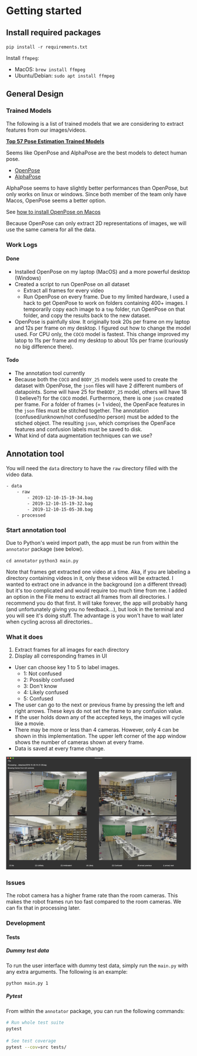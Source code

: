 # Getting started

## Install required packages
`pip install -r requirements.txt`

Install `ffmpeg`:
* MacOS: `brew install ffmpeg`
* Ubuntu/Debian: `sudo apt install ffmpeg`



## General Design

### Trained Models

The following is a list of trained models that we are considering to extract features from our images/videos.

[**Top 57 Pose Estimation Trained Models**](https://awesomeopensource.com/projects/human-pose-estimation)

Seems like OpenPose and AlphaPose are the best models to detect human pose.

* [OpenPose](https://github.com/CMU-Perceptual-Computing-Lab/openpose)
* [AlphaPose](https://github.com/MVIG-SJTU/AlphaPose)

AlphaPose seems to have slightly better performances than OpenPose, but only works on linux or windows. Since both member of the team only have Macos, OpenPose seems a better option.

See [how to install OpenPose on Macos](https://github.com/CMU-Perceptual-Computing-Lab/openpose/blob/master/doc/installation.md)

Because OpenPose can only extract 2D representations of images, we will use the same camera for all the data. 

### Work Logs

#### Done

* Installed OpenPose on my laptop (MacOS) and a more powerful desktop (Windows)
* Created a script to run OpenPose on all dataset
  * Extract all frames for every video
  * Run OpenPose on every frame. Due to my limited hardware, I used a hack to get OpenPose to work on folders containing 400+ images. I temporarily copy each image to a `tmp` folder, run OpenPose on that folder, and copy the results back to the new dataset.
* OpenPose is painfully slow. It originally took 20s per frame on my laptop and 12s per frame on my desktop. I figured out how to change the model used. For CPU only, the `COCO` model is fastest. This change improved my latop to 11s per frame and my desktop to about 10s per frame (curiously no big difference there).

#### Todo

* The annotation tool currently
* Because both the `COCO` and `BODY_25` models were used to create the dataset with OpenPose, the `json` files will have 2 different numbers of datapoints. Some will have 25 for the`BODY_25` model, others will have 18 (I believe?) for the `COCO` model. Furthermore, there is one `json` created per frame. For a folder of frames (= 1 video), the OpenFace features in the `json` files must be stitched together. The annotation (confused/unknown/not confused/no person) must be added to the stiched object. The resulting `json`, which comprises the OpenFace features and confusion labels must be saved to disk.
* What kind of data augmentation techniques can we use?

## Annotation tool

You will need the `data` directory to have the `raw` directory filled with the video data.
```
- data
    - raw
        - 2019-12-10-15-19-34.bag
        - 2019-12-10-15-19-32.bag
        - 2019-12-10-15-05-30.bag
    - processed
```

### Start annotation tool

Due to Python's weird import path, the app must be run from within the `annotator` package (see below).

`cd annotator`
`python3 main.py`

Note that frames get extracted one video at a time. Aka, if you are labeling a directory containing videos in it, only these videos will be extracted. I wanted to extract one in advance in the background (on a different thread) but it's too complicated and would require too much time from me. I added an option in the File menu to extract all frames from all directories. I recommend you do that first. It will take forever, the app will probably hang (and unfortunately giving you no feedback...), but look in the terminal and you will see it's doing stuff. The advantage is you won't have to wait later when cycling across all directories..

### What it does
1. Extract frames for all images for each directory
2. Display all corresponding frames in UI

* User can choose key 1 to 5 to label images.
    * 1: Not confused
    * 2: Possibly confused
    * 3: Don't know
    * 4: Likely confused
    * 5: Confused
* The user can go to the next or previous frame by pressing the left and right arrows. These keys do not set the frame to any confusion value.
* If the user holds down any of the accepted keys, the images will cycle like a movie.
* There may be more or less than 4 cameras. However, only 4 can be shown in this implementation. The upper left corner of the app window shows the number of cameras shown at every frame.
* Data is saved at every frame change.

![Screen Shot 2020-07-28 at 7.13.54 PM](README.assets/Screen%20Shot%202020-07-28%20at%207.13.54%20PM.png)

### Issues

The robot camera has a higher frame rate than the room cameras. This makes the robot frames run too fast compared to the room cameras. We can fix that in processing later.

### Development

#### Tests

##### Dummy test data

To run the user interface with dummy test data, simply run the `main.py` with any extra arguments. The following is an example:

```
python main.py 1
```



##### Pytest

From within the `annotator` package, you can run the following commands:

```bash
# Run whole test suite
pytest

# See test coverage
pytest --cov=src tests/
```
